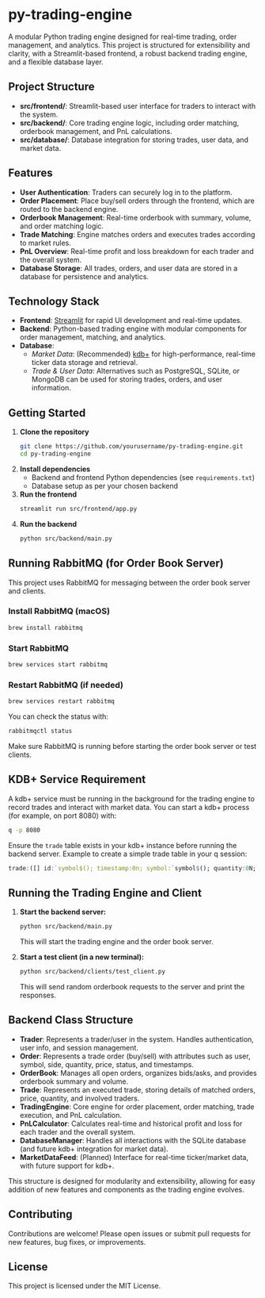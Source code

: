 # py-trading-engine

A modular Python trading engine designed for real-time trading, order management, and analytics. This project is structured for extensibility and clarity, with a Streamlit-based frontend, a robust backend trading engine, and a flexible database layer.

## Project Structure

- **src/frontend/**: Streamlit-based user interface for traders to interact with the system.
- **src/backend/**: Core trading engine logic, including order matching, orderbook management, and PnL calculations.
- **src/database/**: Database integration for storing trades, user data, and market data.

## Features

- **User Authentication**: Traders can securely log in to the platform.
- **Order Placement**: Place buy/sell orders through the frontend, which are routed to the backend engine.
- **Orderbook Management**: Real-time orderbook with summary, volume, and order matching logic.
- **Trade Matching**: Engine matches orders and executes trades according to market rules.
- **PnL Overview**: Real-time profit and loss breakdown for each trader and the overall system.
- **Database Storage**: All trades, orders, and user data are stored in a database for persistence and analytics.

## Technology Stack

- **Frontend**: [Streamlit](https://streamlit.io/) for rapid UI development and real-time updates.
- **Backend**: Python-based trading engine with modular components for order management, matching, and analytics.
- **Database**:
  - _Market Data_: (Recommended) [kdb+](https://kx.com/) for high-performance, real-time ticker data storage and retrieval.
  - _Trade & User Data_: Alternatives such as PostgreSQL, SQLite, or MongoDB can be used for storing trades, orders, and user information.

## Getting Started

1. **Clone the repository**
   ```sh
   git clone https://github.com/yourusername/py-trading-engine.git
   cd py-trading-engine
   ```
2. **Install dependencies**
   - Backend and frontend Python dependencies (see `requirements.txt`)
   - Database setup as per your chosen backend
3. **Run the frontend**
   ```sh
   streamlit run src/frontend/app.py
   ```
4. **Run the backend**
   ```sh
   python src/backend/main.py
   ```

## Running RabbitMQ (for Order Book Server)

This project uses RabbitMQ for messaging between the order book server and clients.

### Install RabbitMQ (macOS)

```sh
brew install rabbitmq
```

### Start RabbitMQ

```sh
brew services start rabbitmq
```

### Restart RabbitMQ (if needed)

```sh
brew services restart rabbitmq
```

You can check the status with:

```sh
rabbitmqctl status
```

Make sure RabbitMQ is running before starting the order book server or test clients.

## KDB+ Service Requirement

A kdb+ service must be running in the background for the trading engine to record trades and interact with market data. You can start a kdb+ process (for example, on port 8080) with:

```sh
q -p 8080
```

Ensure the `trade` table exists in your kdb+ instance before running the backend server. Example to create a simple trade table in your q session:

```q
trade:([] id:`symbol$(); timestamp:0n; symbol:`symbol$(); quantity:0N; price:0N)
```

## Running the Trading Engine and Client

1. **Start the backend server:**

   ```sh
   python src/backend/main.py
   ```

   This will start the trading engine and the order book server.

2. **Start a test client (in a new terminal):**
   ```sh
   python src/backend/clients/test_client.py
   ```
   This will send random orderbook requests to the server and print the responses.

## Backend Class Structure

- **Trader**: Represents a trader/user in the system. Handles authentication, user info, and session management.
- **Order**: Represents a trade order (buy/sell) with attributes such as user, symbol, side, quantity, price, status, and timestamps.
- **OrderBook**: Manages all open orders, organizes bids/asks, and provides orderbook summary and volume.
- **Trade**: Represents an executed trade, storing details of matched orders, price, quantity, and involved traders.
- **TradingEngine**: Core engine for order placement, order matching, trade execution, and PnL calculation.
- **PnLCalculator**: Calculates real-time and historical profit and loss for each trader and the overall system.
- **DatabaseManager**: Handles all interactions with the SQLite database (and future kdb+ integration for market data).
- **MarketDataFeed**: (Planned) Interface for real-time ticker/market data, with future support for kdb+.

This structure is designed for modularity and extensibility, allowing for easy addition of new features and components as the trading engine evolves.

## Contributing

Contributions are welcome! Please open issues or submit pull requests for new features, bug fixes, or improvements.

## License

This project is licensed under the MIT License.
